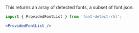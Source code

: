 <!-- # useDetectFonts -->
This returns an array of detected fonts, a subset of font.json.
```jsx
import { ProvidedFontList } from 'font-detect-rhl';

<ProvidedFontList />
```
